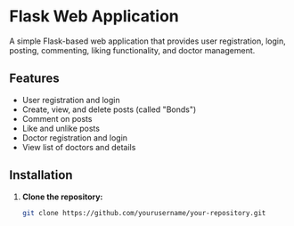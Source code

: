 # Flask Web Application

A simple Flask-based web application that provides user registration, login, posting, commenting, liking functionality, and doctor management.

## Features

- User registration and login
- Create, view, and delete posts (called "Bonds")
- Comment on posts
- Like and unlike posts
- Doctor registration and login
- View list of doctors and details

## Installation

1. **Clone the repository:**
   ```bash
   git clone https://github.com/yourusername/your-repository.git

